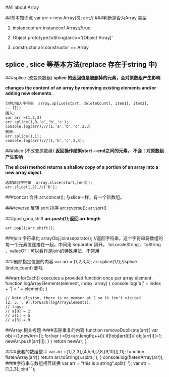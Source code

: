 #All about Array

##基本知识点
    var arr = new Array(3);
    arr;//
###判断是否为Array 类型
1) instanceof 
    arr instanceof Array;//true
2)  Object.prototype.toString(arr)=='[Object Array]'

3) constructor
    arr.constructor == Array
## splice , slice 等基本方法(replace 存在于string 中)
###splice (改变原数组) 
**splice 的返回值是被删掉的元素，会对原数组产生影响**

**changes the content of an array by removing existing elements and/or adding new elements.**

    分割/插入字符串  array.splice(start, deleteCount[, item1[, item2[, ...]]])
    插入：
    var arr =[1,2,3]
    arr.splice(1,0,'a','b','c');
    console.log(arr);//[1,'a','b','c',2,3]
    删除:
    arr.splice(1,1);
    console.log(arr);//[1,'b','c',2,3];
###slice (不改变原数组)
**返回操作结果start --end之间的元素， 不会！对原数组产生影响**

**The slice() method returns a shallow copy of a portion of an array into a new array object.**

    选取部分字符串  array.slice(start,[end]);
    arr.slice(1,2);//['b'];
###concat 合并
    arr.concat(); 与slice一样，有一个新数组。
    
###reverse 反转 sort 排序
    arr.reverse(); arr.sort()

###push,pop,shift
**arr.push(1);返回 arr.length**

    arr.pop();arr.shift();
    
###join 字符串化
    arrayObj.join(separator); //返回字符串，这个字符串将数组的每一个元素值连接在一起，中间用 separator 隔开。
    toLocaleString 、toString 、valueOf：可以看作是join的特殊用法，不常用

###删除指定位置的内容
    var arr = [1,2,3,4];
    arr.splice(1,1);//splice (index,count) 删除

###arr.forEach()
    executes a provided function once per array element.
    function logArrayElements(element, index, array) {
      console.log('a[' + index + '] = ' + element);
    }
    
    // Note elision, there is no member at 2 so it isn't visited
    [2, 5, , 9].forEach(logArrayElements);
    // logs:
    // a[0] = 2
    // a[1] = 5
    // a[3] = 9

##Array 相关考题
####去除重复的内容
    function removeDuplicate(arr){
        var obj ={},newArr=[];
        for(var i =0;i<arr.length;++i){
          if(!obj[arr[i]]){
            obj[arr[i]]=1;
            newArr.push(arr[i]);
          }
        }
        return newArr;
    }
        
####嵌套的数组整平
        var arr =[1,[2,3],[4,5,6,[7,8,[9,10]]],11];
        function flatenArray(arr){
           return  arr.toString().split(',');
        }
        console.log(flatenArray(arr));
####字符串与数组相互转换
    var arr = "this is a string".split(' ');
    var str = [1,2,3].join("");
    